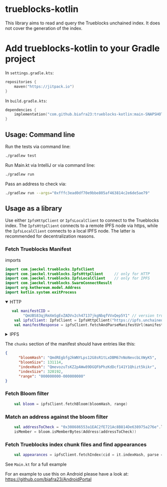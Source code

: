 # trueblocks-kotlin

This library aims to read and query the Trueblocks unchained index. It does not cover the generation
of the index.

# Add trueblocks-kotlin to your Gradle project

In `settings.gradle.kts`:
```kotlin 
repositories {
    maven("https://jitpack.io")
}
```
In `build.gradle.kts`:
```kotlin 
dependencies {
    implementation("com.github.biafra23:trueblocks-kotlin:main-SNAPSHOT")
}
```

## Usage: Command line
Run the tests via command line:
```bash
./gradlew test
```

Run Main.kt via IntelliJ or via command line:
```bash
./gradlew run
```
Pass an address to check via:
```bash
./gradlew run --args="0xfffc3ead0df70e9bbe805af463814c2e6de5ae79"
```
## Usage as a library

Use either `IpfsHttpClient` or `IpfsLocalClient` to connect to the Trueblocks index. The `IpfsHttpClient` connects to a remote IPFS node via https, 
while the `IpfsLocalClient` connects to a local IPFS node. The latter is recommended for decentralization reasons.

### Fetch Trueblocks Manifest
imports
```kotlin
import com.jaeckel.trueblocks.IpfsClient
import com.jaeckel.trueblocks.IpfsHttpClient     // only for HTTP
import com.jaeckel.trueblocks.IpfsLocalClient    // only for IPFS
import com.jaeckel.trueblocks.SwarmConnectResult
import org.kethereum.model.Address
import kotlin.system.exitProcess
```
<details open>
<summary>HTTP</summary>

```kotlin
   val manifestCID =
        "QmUBS83qjRmXmSgEvZADVv2ch47137jkgNbqfVVxQep5Y1" // version trueblocks-core@v2.0.0-release
    val ipfsClient: IpfsClient = IpfsHttpClient("https://ipfs.unchainedindex.io/ipfs/")
    val manifestResponse = ipfsClient.fetchAndParseManifestUrl(manifestCID)


```
</details>
<details>
<summary>IPFS</summary>


```kotlin
   val manifestCID =
        "QmUBS83qjRmXmSgEvZADVv2ch47137jkgNbqfVVxQep5Y1" // version trueblocks-core@v2.0.0-release
    val ipfsClient = IpfsLocalClient("http://127.0.0.1:5001/api/v0/")
    // Add Pinata node for reliable IPFS access to trueblocks data
    val pinataAddress = "/dnsaddr/bitswap.pinata.cloud"
    val response = ipfsClient.swarmConnect(pinataAddress)
    if (response is SwarmConnectResult.Success) {
        logger.info("Pinata connect result: $response")
    } else {
        logger.error("Failed to connect to $pinataAddress: $response")
        exitProcess(1)
    }
    // Fetch manifest
    val manifestResponse = ipfsClient.fetchAndParseManifestUrl(manifestCID)
```
</details>

The `chunks` section of the manifest should have entries like this: 
``` JSON
{
      "bloomHash": "QmdREgbfg2kWNYLps12G8sR1tLxDBM67nNoNevcbLVWyK5",
      "bloomSize": 131114,
      "indexHash": "QmevozuTsKZ2pAWw89DGQFbPhzKdDcf141Y1Qhizt5kikr",
      "indexSize": 320192,
      "range": "000000000-000000000"
}
```


### Fetch Bloom filter

```kotlin
    val bloom = ipfsClient.fetchBloom(bloomHash, range)
```
### Match an address against the bloom filter

```kotlin
    val addressToCheck = "0x308686553a1EAC2fE721Ac8B814De638975a276e".lowercase()
    isMember = bloom.isMemberBytes(Address(addressToCheck))
```

### Fetch Trueblocks index chunk files and find appearances
```Kotlin
    val appearances = ipfsClient.fetchIndex(cid = it.indexHash, parse = false)?.findAppearances(addressToCheck)
```

See `Main.kt` for a full example

For an example to use this on Android please have a look at: https://github.com/biafra23/AndroidPortal 